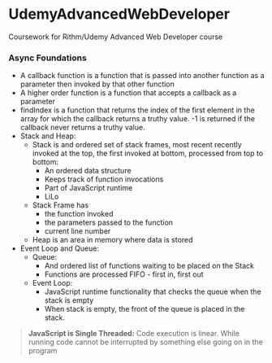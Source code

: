# UdemyAdvancedWebDeveloper
Coursework for Rithm/Udemy Advanced Web Developer course

### Async Foundations
  * A callback function is a function that is passed into another function as a parameter then invoked by that other function
  * A higher order function is a function that accepts a callback as a parameter
  * findIndex is a function that returns the index of the first element in the array for which the callback returns a truthy value. -1 is returned if the callback never returns a truthy value.
  * Stack and Heap:
      * Stack is and ordered set of stack frames, most recent recently invoked at the top, the first invoked at bottom, processed from top to bottom:
          * An ordered data structure
          * Keeps track of function invocations
          * Part of JavaScript runtime
          * LiLo
      * Stack Frame has
          * the function invoked
          * the parameters passed to the function
          * current line number
      * Heap is an area in memory where data is stored
  * Event Loop and Queue:
      * Queue:
          * And ordered list of functions waiting to be placed on the Stack
          * Functions are processed FIFO - first in, first out
      * Event Loop:
          * JavaScript runtime functionality that checks the queue when the stack is empty
          * When stack is empty, the front of the queue is placed in the stack.      


>**JavaScript is Single Threaded:** Code execution is linear. While running code cannot be interrupted by something else going on in the program
